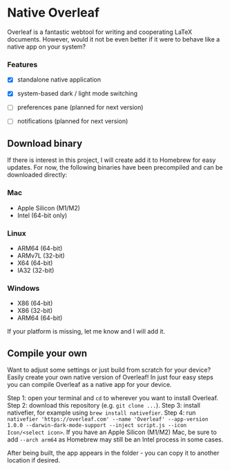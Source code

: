# Native Overleaf
Overleaf is a fantastic webtool for writing and cooperating LaTeX documents. 
However, would it not be even better if it were to behave like a native app on your system? 

### Features
- [x] standalone native application
- [x] system-based dark / light mode switching 
- [ ] preferences pane (planned for next version)
- [ ] notifications (planned for next version)


## Download binary
If there is interest in this project, I will create add it to Homebrew for easy updates. 
For now, the following binaries have been precompiled and can be downloaded directly:

### Mac
* Apple Silicon (M1/M2)
* Intel (64-bit only)

### Linux
* ARM64 (64-bit)
* ARMv7L (32-bit)
* X64 (64-bit)
* IA32 (32-bit)

### Windows
* X86 (64-bit)
* X86 (32-bit)
* ARM64 (64-bit)

If your platform is missing, let me know and I will add it. 


## Compile your own
Want to adjust some settings or just build from scratch for your device? Easily create your own native version of Overleaf!
In just four easy steps you can compile Overleaf as a native app for your device.  

Step 1: open your terminal and `cd` to wherever you want to install Overleaf. 
Step 2: download this repository (e.g. `git clone ...`).
Step 3: install nativefier, for example using `brew install nativefier`. 
Step 4: run `nativefier 'https://overleaf.com' --name 'Overleaf' --app-version 1.0.0 --darwin-dark-mode-support --inject script.js --icon Icon/<select icon>`. If you have an Apple Silicon (M1/M2) Mac, be sure to add `--arch arm64` as Homebrew may still be an Intel process in some cases. 

After being built, the app appears in the folder - you can copy it to another location if desired. 
